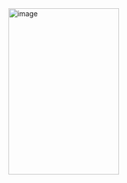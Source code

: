 <img width="220" height="330" alt="image" src="https://github.com/user-attachments/assets/3657a41f-101b-4ce0-8178-639863a20cac" />
